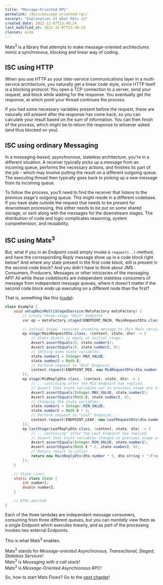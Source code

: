 ```yaml
---
title: "Message-Oriented RPC"
permalink: /docs/message-oriented-rpc/
excerpt: "Explanation of what Mats is"
created_date: 2022-12-07T23:40:24
last_modified_at: 2022-12-07T23:40:24
classes: wide
---
```



Mats<sup>3</sup> is a library that attempts to make message-oriented architectures mimic a synchronous, blocking and
linear way of coding.

## ISC using HTTP

When you use HTTP as your inter-service communications layer in a multi-service architecture, you naturally get a linear
code style, since HTTP itself is a blocking protocol: You open a TCP connection to a server, send your request, and
block while waiting for the response. You eventually get the response, at which point your thread continues the process.

If you had some necessary variables present before the request, these are naturally still present after the response has
come back, so you can calculate your result based on the sum of information. You can then finish of the process, which
might be to return the response to whoever asked (and thus blocked on you).

## ISC using ordinary Messaging

In a messaging-based, asynchronous, stateless architecture, you're in a different situation. A receiver typically picks
up a message from an incoming queue, performs the necessary actions, and finishes its part of the job - which may
involve putting the result on a different outgoing queue. The executing thread then typically goes back to picking up a
new message from its incoming queue.

To follow the process, you'll need to find the receiver that listens to the previous stage's outgoing queue. This might
reside in a different codebase. If you have state outside the request that needs to be present for downstream
processing, this either needs to be put on some shared storage, or sent along with the messages for the downstream
stages. The distribution of code and logic complicates reasoning, system comprehension, and reusability.

## ISC using Mats<sup>3</sup>

But, what if you in an Endpoint could simply invoke a `request(..)`-method, and have the corresponding
_Reply_ message show up in a code block right below? And where any state present in the first code block, still is
present in the second code block? And you didn't have to think about JMS Consumers, Producers, Messages or other
intricacies of the messaging API? All while these codeblocks are independent stateless consumers of message from
independent message queues, where it doesn't matter if the second code block ends up executing on a different node than
the first?

That is, something like
this (<a href="https://github.com/centiservice/mats3/blob/main/mats-api-test/src/test/java/io/mats3/api_test/basics/Test_MultiLevelMultiStage.java">code</a>):

```java
class Example {
    void setupMainMultiStagedService(MatsFactory matsFactory) {
        // Create three-stage "Main" Endpoint
        var ep = matsFactory.staged(ENDPOINT_MAIN, MainRequestDto.class, State.class);

        // Initial Stage, receives incoming message to this Main service
        ep.stage(MainRequestDto.class, (context, state, dto) -> {
            // State object is empty at initial stage.
            Assert.assertEquals(0, state.number1);
            Assert.assertEquals(0, state.number2, 0);
            // Setting some state variables.
            state.number1 = Integer.MAX_VALUE;
            state.number2 = Math.E;
            // Perform request to "Mid" Endpoint...
            context.request(ENDPOINT_MID, new MidRequestDto(dto.number, dto.string));
        });
        ep.stage(MidReplyDto.class, (context, state, dto) -> {
            // .. continuing after the Mid Endpoint has replied.
            // Assert that state variables set in previous stage are still with us.
            Assert.assertEquals(Integer.MAX_VALUE, state.number1);
            Assert.assertEquals(Math.E, state.number2, 0);
            // Changing the state variables.
            state.number1 = Integer.MIN_VALUE;
            state.number2 = Math.E * 2;
            // Perform request to "Leaf" Endpoint...
            context.request(ENDPOINT_LEAF, new LeafRequestDto(dto.number, dto.string));
        });
        ep.lastStage(LeafReplyDto.class, (context, state, dto) -> {
            // .. continuing" after the Leaf Endpoint has replied.
            // Assert that state variables changed in previous stage are still with us.
            Assert.assertEquals(Integer.MIN_VALUE, state.number1);
            Assert.assertEquals(Math.E * 2, state.number2, 0);
            // Return result to caller
            return new MainReplyDto(dto.number * 5, dto.string + ":FromMainService");
        });
    }

    // State class
    static class State {
        int number1;
        double number2;
    }

    // DTOs omitted
}
```

Each of the three lambdas are independent message consumers, consuming from three different queues, but you can 
_mentally_ view them as a single Endpoint which executes linearly, and as part of the processing invokes two external
Endpoints.

This is what Mats<sup>3</sup> enables.

Mats<sup>3</sup> stands for _Message-oriented Asynchronous, Transactional, Staged, Stateless Services!_  
Mats<sup>3</sup> is _Messaging with a call stack!_  
Mats<sup>3</sup> is _Message-Oriented Asynchronous RPC!_

So, how to start Mats Flows? Go to the [next chapter](/docs/mats-flow-initiation)!